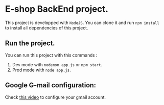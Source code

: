 # E-shop BackEnd project.

This project is developped with `NodeJS`. You can clone it and run `npm install` to install all dependencies of this project.

## Run the project.

You can run this project with this commands : 

1. Dev mode with `nodemon app.js` or `npm start`.
2. Prod mode with `node app.js`.

## Google G-mail configuration:

Check [this video](https://www.youtube.com/watch?v=xvX4gWRWIVY) to configure your gmail account.